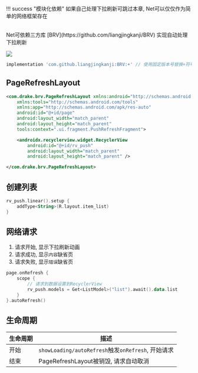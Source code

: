 !!! success "模块化依赖"
    如果自己处理下拉刷新可跳过本章, Net可以仅仅作为简单的网络框架存在

<br>
Net可依赖三方库 [BRV](https://github.com/liangjingkanji/BRV) 实现自动处理下拉刷新

<a href="https://jitpack.io/#liangjingkanji/BRV"><img src="https://jitpack.io/v/liangjingkanji/BRV.svg"/></a>

```groovy
implementation 'com.github.liangjingkanji:BRV:+' // 使用固定版本号替换+符号
```

## PageRefreshLayout

```xml
<com.drake.brv.PageRefreshLayout xmlns:android="http://schemas.android.com/apk/res/android"
    xmlns:tools="http://schemas.android.com/tools"
    xmlns:app="http://schemas.android.com/apk/res-auto"
    android:id="@+id/page"
    android:layout_width="match_parent"
    android:layout_height="match_parent"
    tools:context=".ui.fragment.PushRefreshFragment">

    <androidx.recyclerview.widget.RecyclerView
        android:id="@+id/rv_push"
        android:layout_width="match_parent"
        android:layout_height="match_parent" />

</com.drake.brv.PageRefreshLayout>
```

## 创建列表

```kotlin
rv_push.linear().setup {
    addType<String>(R.layout.item_list)
}
```

## 网络请求

1. 请求开始, 显示下拉刷新动画
2. 请求成功, 显示`内容`缺省页
3. 请求失败,  显示`错误`缺省页

```kotlin hl_lines="2"
page.onRefresh {
    scope {
        // 请求到数据设置到RecyclerView
        rv_push.models = Get<ListModel>("list").await().data.list
    }
}.autoRefresh()
```

## 生命周期

| 生命周期 | 描述                                               |
| -------- | -------------------------------------------------- |
| 开始     | `showLoading/autoRefresh`触发`onRefresh`, 开始请求 |
| 结束     | PageRefreshLayout被销毁, 请求自动取消              |